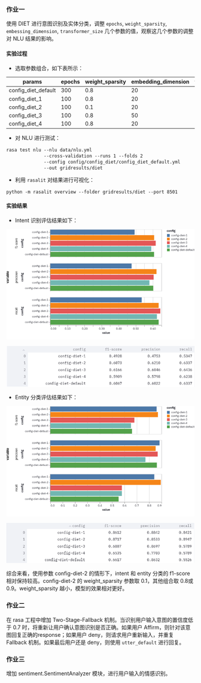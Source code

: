 ### 作业一

使用 DIET 进行意图识别及实体分类，调整 `epochs`, `weight_sparsity`, `embessing_dimension`, `transformer_size` 几个参数的值，观察这几个参数的调整对 NLU 结果的影响。

#### 实验过程

- 选取参数组合，如下表所示：

| params              | epochs | weight_sparsity | embedding_dimension | transformer_size |
| ------------------- | ------ | --------------- | ------------------- | ---------------- |
| config_diet_default | 300    | 0.8             | 20                  | 256              |
| config_diet_1       | 100    | 0.8             | 20                  | 256              |
| config_diet_2       | 100    | 0.1             | 20                  | 256              |
| config_diet_3       | 100    | 0.8             | 50                  | 256              |
| config_diet_4       | 100    | 0.8             | 20                  | 128              |

- 对 NLU 进行测试：

```python3
rasa test nlu --nlu data/nlu.yml
              --cross-validation --runs 1 --folds 2 
              --config config/config_diet/config_diet_default.yml 
              --out gridresults/diet
```

- 利用 `rasalit` 对结果进行可视化：

```python3
python -m rasalit overview --folder gridresults/diet --port 8501
```

#### 实验结果

- Intent 识别评估结果如下：

![diet_intent_summary](diet_intent_summary.png)

![intent_form](diet_intent_form.png)

- Entity 分类评估结果如下：

![diet_entity_summary](diet_entity_summary.png)

![entity_form](diet_entity_form.png)



综合来看，使用参数 config-diet-2 的情形下，intent 和 entity 分类的 f1-score 相对保持较高。config-diet-2 的 weight_sparsity 参数取 0.1，其他组合取 0.8或 0.9。weight_sparsity 越小，模型的效果相对更好。



### 作业二

在 rasa 工程中增加 Two-Stage-Fallback 机制。当识别用户输入意图的置信度低于 0.7 时，将重新让用户确认意图识别是否正确。如果用户 Affirm，则针对该意图回复正确的response；如果用户 deny，则请求用户重新输入，并重复 Fallback 机制。如果最后用户还是 deny，则使用 `utter_default` 进行回复。



### 作业三

增加 sentiment.SentimentAnalyzer 模块，进行用户输入的情感识别。